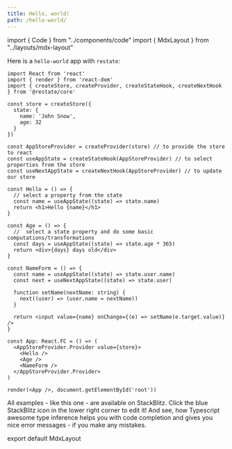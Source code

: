 ```yaml
---
title: Hello, world!
path: /hello-world/
---
```


import { Code } from "../components/code"
import { MdxLayout } from "../layouts/mdx-layout"

Here is a `hello-world` app with `restate`:

```tsx src=https://stackblitz.com/edit/restate-hello-world
import React from 'react'
import { render } from 'react-dom'
import { createStore, createProvider, createStateHook, createNextHook } from '@restate/core'

const store = createStore({
  state: {
    name: 'John Snow',
    age: 32
  }
})

const AppStoreProvider = createProvider(store) // to provide the store to react
const useAppState = createStateHook(AppStoreProvider) // to select properties from the store
const useNextAppState = createNextHook(AppStoreProvider) // to update our store

const Hello = () => {
  // select a property from the state
  const name = useAppState((state) => state.name)
  return <h1>Hello {name}</h1>
}

const Age = () => {
  //  select a state property and do some basic computations/transformations
  const days = useAppState((state) => state.age * 365)
  return <div>{days} days old</div>
}

const NameForm = () => {
  const name = useAppState((state) => state.user.name)
  const next = useNextAppState((state) => state.user)

  function setName(nextName: string) {
    next((user) => (user.name = nextName))
  }

  return <input value={name} onChange={(e) => setName(e.target.value)} />
}

const App: React.FC = () => (
  <AppStoreProvider.Provider value={store}>
    <Hello />
    <Age />
    <NameForm />
  </AppStoreProvider.Provider>
)

render(<App />, document.getElementById('root'))
```

All examples - like this one - are available on StackBlitz. Click the blue StackBlitz icon in the lower right corner to edit it!
And see, how Typescript awesome type inference helps
you with code completion and gives you nice error messages - if you make any
mistakes.

export default MdxLayout
